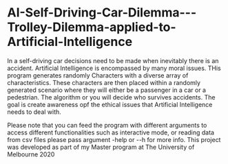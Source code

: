 # AI-Self-Driving-Car-Dilemma---Trolley-Dilemma-applied-to-Artificial-Intelligence
In a self-driving car decisions need to be made when inevitably there is an accident. Artificial Intelligence is encompassed by many moral issues.
THis program generates randomly Characters with a diverse array of characteristics. These characters are then placed within a randomly generated scenario where they will either be 
a passenger in a car or a pedestrian.
The algorithm or you will decide who survives accidents.
The goal is create awareness opf the ethical issues that  Artificial Intelligence needs to deal with.

Please note that you can feed the program with different arguments to access different functionalities such as interactive mode, or reading data from csv files
please pass argument -help or --h for more info.
This project was developed as part of my Master program at The University of Melbourne 2020
